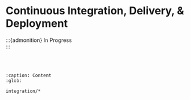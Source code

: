 <br>

# Continuous Integration, Delivery, & Deployment

:::{admonition} In Progress
<br>
:::

<br>
<br>

```{toctree}
:caption: Content
:glob:

integration/*
```

<br>
<br>

<br>
<br>

<br>
<br>

<br>
<br>

